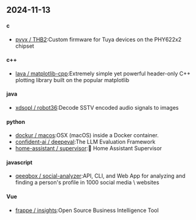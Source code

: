 ## 2024-11-13
#### c
* [pvvx / THB2](https://github.com/pvvx/THB2):Custom firmware for Tuya devices on the PHY622x2 chipset
#### c++
* [lava / matplotlib-cpp](https://github.com/lava/matplotlib-cpp):Extremely simple yet powerful header-only C++ plotting library built on the popular matplotlib
#### java
* [xdsopl / robot36](https://github.com/xdsopl/robot36):Decode SSTV encoded audio signals to images
#### python
* [dockur / macos](https://github.com/dockur/macos):OSX (macOS) inside a Docker container.
* [confident-ai / deepeval](https://github.com/confident-ai/deepeval):The LLM Evaluation Framework
* [home-assistant / supervisor](https://github.com/home-assistant/supervisor):🏡 Home Assistant Supervisor
#### javascript
* [qeeqbox / social-analyzer](https://github.com/qeeqbox/social-analyzer):API, CLI, and Web App for analyzing and finding a person's profile in 1000 social media \ websites
#### Vue
* [frappe / insights](https://github.com/frappe/insights):Open Source Business Intelligence Tool
